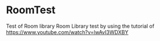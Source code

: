 # RoomTest
Test of Room library
Room Library test by using the tutorial of https://www.youtube.com/watch?v=lwAvI3WDXBY
